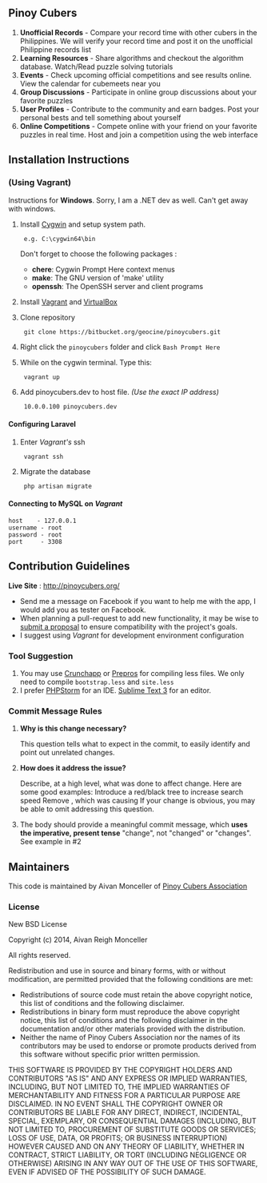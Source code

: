 ## Pinoy Cubers

1. **Unofficial Records** - Compare your record time with other cubers in the Philippines. We will verify your record time and post it on the unofficial Philippine records list
2. **Learning Resources** - Share algorithms and checkout the algorithm database. Watch/Read puzzle solving tutorials
3. **Events** - Check upcoming official competitions and see results online. View the calendar for cubemeets near you
4. **Group Discussions** - Participate in online group discussions about your favorite puzzles
5. **User Profiles** - Contribute to the community and earn badges. Post your personal bests and tell something about yourself
6. **Online Competitions** - Compete online with your friend on your favorite puzzles in real time. Host and join a competition using the web interface

## Installation Instructions

### (Using Vagrant)

Instructions for **Windows**. Sorry, I am a .NET dev as well. Can't get away with windows.

1. Install [Cygwin](http://www.cygwin.com/) and setup system path.

		e.g. C:\cygwin64\bin
	
	Don't forget to choose the following packages :
	
	- **chere**: Cygwin Prompt Here context menus
	- **make**: The GNU version of 'make' utility
	- **openssh**: The OpenSSH server and client programs


2. Install [Vagrant](http://www.vagrantup.com/downloads.html) and [VirtualBox](https://www.virtualbox.org/wiki/Downloads)
3. Clone repository
 
		git clone https://bitbucket.org/geocine/pinoycubers.git

4. Right click the `pinoycubers` folder and click `Bash Prompt Here`
5. While on the cygwin terminal. Type this:

		vagrant up

6. Add pinoycubers.dev to host file. *(Use the exact IP address)*
		
		10.0.0.100 pinoycubers.dev

#### Configuring Laravel

1. Enter *Vagrant's* ssh

		vagrant ssh	

2. Migrate the database

		php artisan migrate
 
#### Connecting to MySQL on *Vagrant*
	
	host 	- 127.0.0.1
	username - root
	password - root
	port	 - 3308


## Contribution Guidelines

**Live Site** : http://pinoycubers.org/

 - Send me a message on Facebook if you want to help me with the app, I would add you as tester on Facebook.
 - When planning a pull-request to add new functionality, it may be wise to [submit a proposal](https://github.com/geocine/pinoycubers/issues/new) to ensure compatibility with the project's goals.
 - I suggest using *Vagrant* for development environment configuration

### Tool Suggestion

1. You may use [Crunchapp](http:http://crunchapp.net/) or [Prepros](http://alphapixels.com/prepros/) for compiling less files. We only need to compile `bootstrap.less` and `site.less`
2. I prefer [PHPStorm](http://www.jetbrains.com/phpstorm/) for an IDE. [Sublime Text 3](http://www.sublimetext.com/3) for an editor.

### Commit Message Rules

1. **Why is this change necessary?**

	This question tells what to expect in the commit, to easily identify and point out unrelated changes.

2. **How does it address the issue?**

	Describe, at a high level, what was done to affect change. Here are some good examples:
		Introduce a red/black tree to increase search speed 
		Remove <X>, which was causing <specific description of issue introduced by X>
	If your change is obvious, you may be able to omit addressing this question.

3. The body should provide a meaningful commit message, which **uses the imperative, present tense** "change", not "changed" or "changes". See example in #2


## Maintainers

This code is maintained by Aivan Monceller of [Pinoy Cubers Association](https://www.facebook.com/groups/PINOYCUBERS/)

### License

New BSD License

Copyright (c) 2014, Aivan Reigh Monceller 

All rights reserved. 

Redistribution and use in source and binary forms, with or without modification, are permitted provided that the following conditions are met: 

- Redistributions of source code must retain the above copyright notice, this list of conditions and the following disclaimer.
- Redistributions in binary form must reproduce the above copyright notice, this list of conditions and the following disclaimer in the documentation and/or other materials provided with the distribution.
- Neither the name of Pinoy Cubers Association nor the names of its contributors may be used to endorse or promote products derived from this software without specific prior written permission.

THIS SOFTWARE IS PROVIDED BY THE COPYRIGHT HOLDERS AND CONTRIBUTORS "AS IS" AND ANY EXPRESS OR IMPLIED WARRANTIES, INCLUDING, BUT NOT LIMITED TO, THE IMPLIED WARRANTIES OF MERCHANTABILITY AND FITNESS FOR A PARTICULAR PURPOSE ARE DISCLAIMED. IN NO EVENT SHALL THE COPYRIGHT OWNER OR CONTRIBUTORS BE LIABLE FOR ANY DIRECT, INDIRECT, INCIDENTAL, SPECIAL, EXEMPLARY, OR CONSEQUENTIAL DAMAGES (INCLUDING, BUT NOT LIMITED TO, PROCUREMENT OF SUBSTITUTE GOODS OR SERVICES; LOSS OF USE, DATA, OR PROFITS; OR BUSINESS INTERRUPTION) HOWEVER CAUSED AND ON ANY THEORY OF LIABILITY, WHETHER IN CONTRACT, STRICT LIABILITY, OR TORT (INCLUDING NEGLIGENCE OR OTHERWISE) ARISING IN ANY WAY OUT OF THE USE OF THIS SOFTWARE, EVEN IF ADVISED OF THE POSSIBILITY OF SUCH DAMAGE.